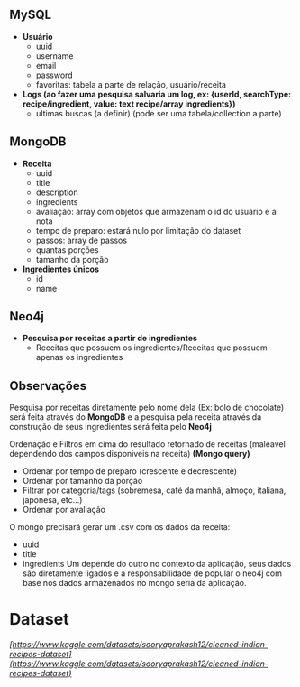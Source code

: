 ## MySQL

- **Usuário**
    - uuid
    - username
    - email
    - password
	- favoritas: tabela a parte de relação, usuário/receita
- **Logs (ao fazer uma pesquisa salvaria um log, ex: {userId, searchType: recipe/ingredient, value: text recipe/array ingredients})**
    - ultimas buscas (a definir) (pode ser uma tabela/collection a parte)
## MongoDB

- **Receita**
    - uuid
    - title
    - description
    - ingredients
    - avaliação: array com objetos que armazenam o id do usuário e a nota
    - tempo de preparo: estará nulo por limitação do dataset
    - passos: array de passos
    - quantas porções
    - tamanho da porção
- **Ingredientes únicos**
    - id
    - name
## Neo4j

- **Pesquisa por receitas a partir de ingredientes**
    - Receitas que possuem os ingredientes/Receitas que possuem apenas os ingredientes

## Observações

Pesquisa por receitas diretamente pelo nome dela (Ex: bolo de chocolate) será feita através do **MongoDB** e a pesquisa pela receita através da construção de seus ingredientes será feita pelo **Neo4j**

Ordenação e Filtros em cima do resultado retornado de receitas (maleavel dependendo dos campos disponiveis na receita) **(Mongo query)**
- Ordenar por tempo de preparo (crescente e decrescente)
- Ordenar por tamanho da porção
- Filtrar por categoria/tags (sobremesa, café da manhã, almoço, italiana, japonesa, etc…)
- Ordenar por avaliação

O mongo precisará gerar um .csv com os dados da receita:
- uuid
- title
- ingredients
Um depende do outro no contexto da aplicação, seus dados são diretamente ligados e a responsabilidade de popular o neo4j com base nos dados armazenados no mongo seria da aplicação.
# Dataset

*[https://www.kaggle.com/datasets/sooryaprakash12/cleaned-indian-recipes-dataset](https://www.kaggle.com/datasets/sooryaprakash12/cleaned-indian-recipes-dataset)*